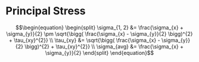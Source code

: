 # Principal Stress

$$\begin{equation}
\begin{split}
\sigma_{1, 2} &= \frac{\sigma_{x} + \sigma_{y}}{2} \pm \sqrt{\bigg( \frac{\sigma_{x} - \sigma_{y}}{2} \bigg)^{2} + \tau_{xy}^{2}} \\
\tau_{xy} &= \sqrt{\bigg( \frac{\sigma_{x} - \sigma_{y}}{2} \bigg)^{2} + \tau_{xy}^{2}} \\
\sigma_{avg} &= \frac{\sigma_{x} + \sigma_{y}}{2}
\end{split}
\end{equation}$$